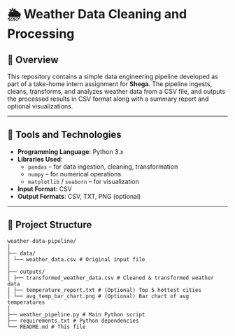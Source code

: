 # 🌦️ Weather Data Cleaning and Processing

## 📌 Overview

This repository contains a simple data engineering pipeline developed as part of a take-home intern assignment for **Shega**. The pipeline ingests, cleans, transforms, and analyzes weather data from a CSV file, and outputs the processed results in CSV format along with a summary report and optional visualizations.

---

## 🧰 Tools and Technologies

- **Programming Language**: Python 3.x  
- **Libraries Used**:  
  - `pandas` – for data ingestion, cleaning, transformation  
  - `numpy` – for numerical operations  
  - `matplotlib` / `seaborn` – for visualization  
- **Input Format**: CSV  
- **Output Formats**: CSV, TXT, PNG (optional)

---

## 📂 Project Structure
```
weather-data-pipeline/
│
├── data/
│ └── weather_data.csv # Original input file
│
├── outputs/
│ ├── transformed_weather_data.csv # Cleaned & transformed weather data
│ ├── temperature_report.txt # (Optional) Top 5 hottest cities
│ └── avg_temp_bar_chart.png # (Optional) Bar chart of avg temperatures
│
├── weather_pipeline.py # Main Python script
├── requirements.txt # Python dependencies
└── README.md # This file
```

